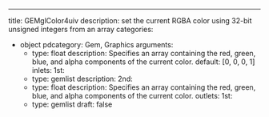 
---
title: GEMglColor4uiv
description: set the current RGBA color using 32-bit unsigned integers from an array
categories:
  - object
pdcategory: Gem, Graphics
arguments:
    - type: float
      description: Specifies an array containing the red, green, blue, and alpha components of the current color.
      default: [0, 0, 0, 1]
inlets:
  1st:
    - type: gemlist
      description:
  2nd:
    - type: float
      description: Specifies an array containing the red, green, blue, and alpha components of the current color.
outlets:
  1st:
    - type: gemlist
draft: false


